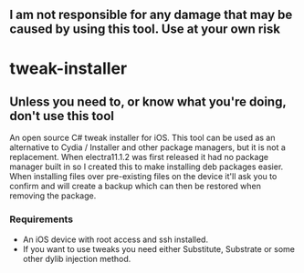 ## I am not responsible for any damage that may be caused by using this tool. Use at your own risk

# tweak-installer
## Unless you need to, or know what you're doing, don't use this tool 

An open source C# tweak installer for iOS. 
This tool can be used as an alternative to Cydia / Installer and other package managers, but it is not a replacement. 
When electra11.1.2 was first released it had no package manager built in so I created this to make installing deb packages easier. 
When installing files over pre-existing files on the device it'll ask you to confirm and will create a backup which can then be restored when removing the package.

### Requirements

* An iOS device with root access and ssh installed. 
* If you want to use tweaks you need either Substitute, Substrate or some other dylib injection method.
